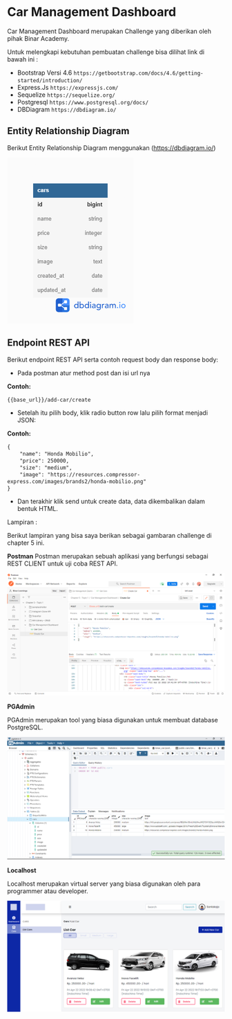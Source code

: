 # Car Management Dashboard

Car Management Dashboard merupakan Challenge yang diberikan oleh pihak Binar Academy.

Untuk melengkapi kebutuhan pembuatan challenge bisa dilihat link di bawah ini :

- Bootstrap Versi 4.6 `https://getbootstrap.com/docs/4.6/getting-started/introduction/`
- Express.Js `https://expressjs.com/`
- Sequelize `https://sequelize.org/`
- Postgresql `https://www.postgresql.org/docs/`
- DBDiagram `https://dbdiagram.io/`

## Entity Relationship Diagram

Berikut Entity Relationship Diagram menggunakan (https://dbdiagram.io/)

![diagram](./views/assets/img/cars%20diagram.png)


## Endpoint REST API

Berikut endpoint REST API serta contoh request body dan response body:

- Pada postman atur method post dan isi url nya

**Contoh:**
```
{{base_url}}/add-car/create
```

- Setelah itu pilih body, klik radio button row lalu pilih format menjadi JSON:

**Contoh:**
```
{
    "name": "Honda Mobilio",
    "price": 250000,
    "size": "medium",
    "image": "https://resources.compressor-express.com/images/brands2/honda-mobilio.png"
}
```
- Dan terakhir klik send untuk create data, data dikembalikan dalam bentuk HTML.

Lampiran :

Berikut lampiran yang bisa saya berikan sebagai gambaran challenge di chapter 5 ini.

**Postman**
Postman merupakan sebuah aplikasi yang berfungsi sebagai REST CLIENT untuk uji coba REST API.

![diagram](./views/assets/img/Screenshot%20(1520).png)


**PGAdmin**

PGAdmin merupakan tool yang biasa digunakan untuk membuat database PostgreSQL.

![diagram](./views/assets/img/Screenshot%20(1519).png)

**Localhost**

Localhost merupakan virtual server yang biasa digunakan oleh para programmer atau developer.

![diagram](./views/assets/img/cmd_binar.png)